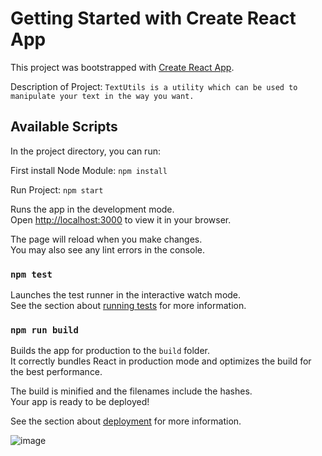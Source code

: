 # Getting Started with Create React App

This project was bootstrapped with [Create React App](https://github.com/facebook/create-react-app).

Description of Project: `TextUtils is a utility which can be used to manipulate your text in the way you want.`

## Available Scripts

In the project directory, you can run:

First install Node Module: `npm install `

Run Project: `npm start`

Runs the app in the development mode.\
Open [http://localhost:3000](http://localhost:3000) to view it in your browser.

The page will reload when you make changes.\
You may also see any lint errors in the console.

### `npm test`

Launches the test runner in the interactive watch mode.\
See the section about [running tests](https://facebook.github.io/create-react-app/docs/running-tests) for more information.

### `npm run build`

Builds the app for production to the `build` folder.\
It correctly bundles React in production mode and optimizes the build for the best performance.

The build is minified and the filenames include the hashes.\
Your app is ready to be deployed!

See the section about [deployment](https://facebook.github.io/create-react-app/docs/deployment) for more information.



![image](https://github.com/prem-acharya/TextUtils-React/assets/102874190/23a513ea-615e-4cea-93a7-f7a04f2210b1)
